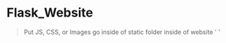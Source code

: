 # Flask_Website
> Put JS, CSS, or Images go inside of static folder inside of website
' <script
      type="text/javascript"
      src="{{ url_for('static', filename='index.js') }}"
    ></script>
'

